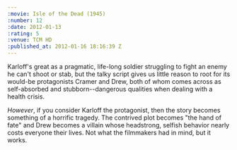 ```yaml
--- 
:movie: Isle of the Dead (1945)
:number: 12
:date: 2012-01-13
:rating: 5
:venue: TCM HD
:published_at: 2012-01-16 18:16:39 Z
---
```

Karloff's great as a pragmatic, life-long soldier struggling to fight an enemy he can't shoot or stab, but the talky script gives us little reason to root for its would-be protagonists Cramer and Drew, both of whom comes across as self-absorbed and stubborn--dangerous qualities when dealing with a health crisis. 

*However*, if you consider Karloff the protagonist, then the story becomes something of a horrific tragedy. The contrived plot becomes "the hand of fate" and Drew becomes a villain whose headstrong, selfish behavior nearly costs everyone their lives. Not what the filmmakers had in mind, but it works.